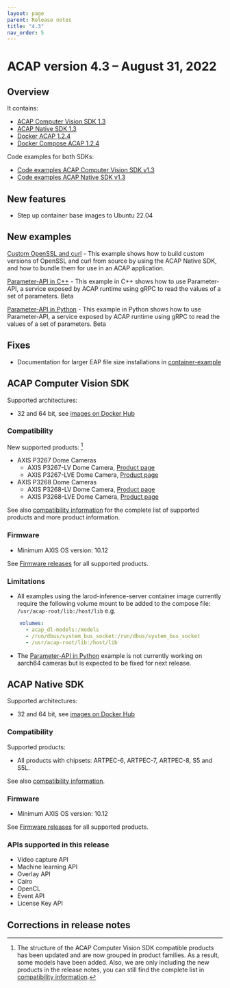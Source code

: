 ```yaml
---
layout: page
parent: Release notes
title: "4.3"
nav_order: 5
---
```


# ACAP version 4.3 – August 31, 2022

## Overview

It contains:

- [ACAP Computer Vision SDK 1.3](#acap-computer-vision-sdk)
- [ACAP Native SDK 1.3](#acap-native-sdk)
- [Docker ACAP 1.2.4](https://github.com/AxisCommunications/docker-acap)
- [Docker Compose ACAP 1.2.4](https://github.com/AxisCommunications/docker-compose-acap)

Code examples for both SDKs:

- [Code examples ACAP Computer Vision SDK v1.3](https://github.com/AxisCommunications/acap-computer-vision-sdk-examples)
- [Code examples ACAP Native SDK v1.3](https://github.com/AxisCommunications/acap-native-sdk-examples)

## New features

- Step up container base images to Ubuntu 22.04

## New examples

[Custom OpenSSL and curl](https://github.com/AxisCommunications/acap-native-sdk-examples/tree/main/utility-libraries/openssl_curl_example) - This example shows how to build custom versions of OpenSSL and curl from source by using the ACAP Native SDK, and how to bundle them for use in an ACAP application.

<!-- markdownlint-disable MD033 -->
[Parameter-API in C++](https://github.com/AxisCommunications/acap-computer-vision-sdk-examples/tree/main/parameter-api-cpp) - This example in C++ shows how to use Parameter-API, a service exposed by ACAP runtime using gRPC to read the values of a set of parameters. <a class="label label-purple">Beta</a>

<!-- markdownlint-disable MD033 -->
[Parameter-API in Python](https://github.com/AxisCommunications/acap-computer-vision-sdk-examples/tree/main/parameter-api-python) - This example in Python shows how to use Parameter-API, a service exposed by ACAP runtime using gRPC to read the values of a set of parameters. <a class="label label-purple">Beta</a>

## Fixes

- Documentation for larger EAP file size installations in [container-example](https://github.com/AxisCommunications/acap-native-sdk-examples/tree/main/container-example)

## ACAP Computer Vision SDK

Supported architectures:

- 32 and 64 bit, see [images on Docker Hub](https://hub.docker.com/r/axisecp/acap-computer-vision-sdk)

### Compatibility

New supported products: [^1]

- AXIS P3267 Dome Cameras
  - AXIS P3267-LV Dome Camera, [Product page](https://www.axis.com/products/axis-p3267-lv)
  - AXIS P3267-LVE Dome Camera, [Product page](https://www.axis.com/products/axis-p3267-lve)
- AXIS P3268 Dome Cameras
  - AXIS P3268-LV Dome Camera, [Product page](https://www.axis.com/products/axis-p3268-lv)
  - AXIS P3268-LVE Dome Camera, [Product page](https://www.axis.com/products/axis-p3268-lve)

See also [compatibility information](../axis-devices-and-compatibility) for the complete list of
supported products and more product information.

### Firmware

- Minimum AXIS OS version: 10.12

See [Firmware releases](https://www.axis.com/support/firmware) for all supported products.

### Limitations

- All examples using the larod-inference-server container image currently require the following volume mount to be added to the compose file: `/usr/acap-root/lib:/host/lib` e.g.

```yaml
    volumes:
      - acap_dl-models:/models
      - /run/dbus/system_bus_socket:/run/dbus/system_bus_socket
      - /usr/acap-root/lib:/host/lib
 ```

- The [Parameter-API in Python](https://github.com/AxisCommunications/acap-computer-vision-sdk-examples/tree/main/parameter-api-python) example is not currently working on aarch64 cameras but is expected to be fixed for next release.

## ACAP Native SDK

Supported architectures:

- 32 and 64 bit, see [images on Docker Hub](https://hub.docker.com/r/axisecp/acap-native-sdk)

### Compatibility

Supported products:

- All products with chipsets: ARTPEC-6, ARTPEC-7, ARTPEC-8, S5 and S5L.

See also [compatibility information](../axis-devices-and-compatibility).

### Firmware

- Minimum AXIS OS version: 10.12

See [Firmware releases](https://www.axis.com/support/firmware) for all supported products.

### APIs supported in this release

- Video capture API
- Machine learning API
- Overlay API
- Cairo
- OpenCL
- Event API
- License Key API

## Corrections in release notes

[^1]: The structure of the ACAP Computer Vision SDK compatible products has been updated and are now grouped in product families. As a result, some models have been added. Also, we are only including the new products in the release notes, you can still find the complete list in [compatibility information](../axis-devices-and-compatibility).
